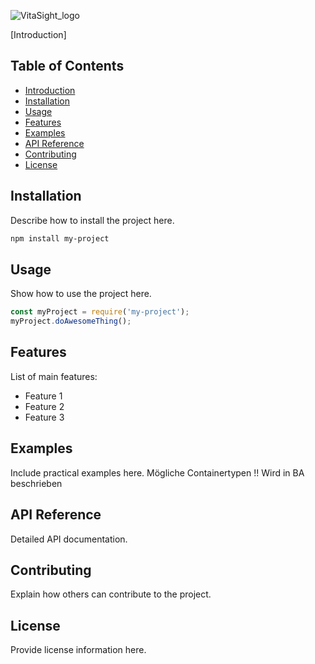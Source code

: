 ![VitaSight_logo](https://github.com/user-attachments/assets/2c2ebf91-5df3-4200-b5da-ad4348766dc0)

[Introduction]

## Table of Contents
- [Introduction](#introduction)
- [Installation](#installation)
- [Usage](#usage)
- [Features](#features)
- [Examples](#examples)
- [API Reference](#api-reference)
- [Contributing](#contributing)
- [License](#license)


## Installation
Describe how to install the project here.

```bash
npm install my-project
```

## Usage
Show how to use the project here.

```javascript
const myProject = require('my-project');
myProject.doAwesomeThing();
```

## Features
List of main features:
- Feature 1
- Feature 2
- Feature 3

## Examples
Include practical examples here.
Mögliche Containertypen !! Wird in BA beschrieben

## API Reference
Detailed API documentation.

## Contributing
Explain how others can contribute to the project.

## License
Provide license information here.
